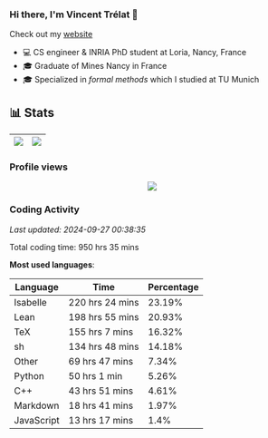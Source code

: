 ### Hi there, I'm Vincent Trélat 👋

Check out my [website](https://vtrelat.github.io)

-   💻 CS engineer & INRIA PhD student at Loria, Nancy, France
-   🎓 Graduate of Mines Nancy in France
-   🎓 Specialized in _formal methods_ which I studied at TU Munich

## 📊 **Stats**

| <img align="center" src="https://readme-stats.clckblog.space/api?username=VTrelat&show_icons=true&include_all_commits=true&theme=tokyonight&hide_border=true" /> | <img align="center" src="https://readme-stats.clckblog.space/api/top-langs/?username=VTrelat&layout=compact&theme=tokyonight&hide_border=true" /> |
| ---------------------------------------------------------------------------------------------------------------------------------------------------------------- | ------------------------------------------------------------------------------------------------------------------------------------------------- |

### Profile views

<p align="center">
 <img src="https://profile-counter.glitch.me/VTrelat/count.svg" />
</p>

<!--automations-->
### Coding Activity
_Last updated: 2024-09-27 00:38:35_

Total coding time: 950 hrs 35 mins

**Most used languages**:

| Language | Time | Percentage |
| ------------- | ------------- | ------------- |
| Isabelle | 220 hrs 24 mins | 23.19% |
| Lean | 198 hrs 55 mins | 20.93% |
| TeX | 155 hrs 7 mins | 16.32% |
| sh | 134 hrs 48 mins | 14.18% |
| Other | 69 hrs 47 mins | 7.34% |
| Python | 50 hrs 1 min | 5.26% |
| C++ | 43 hrs 51 mins | 4.61% |
| Markdown | 18 hrs 41 mins | 1.97% |
| JavaScript | 13 hrs 17 mins | 1.4% |

